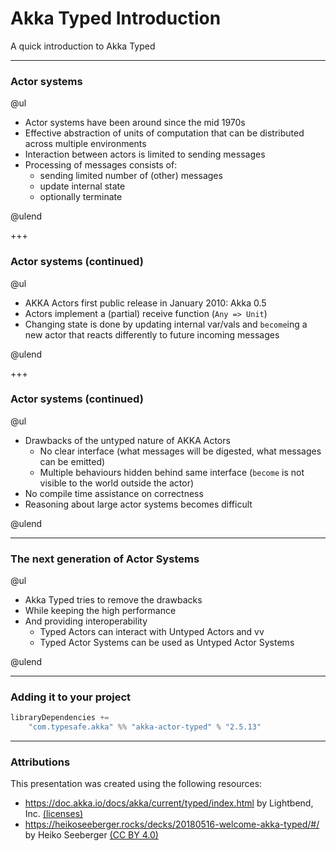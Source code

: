 # Akka Typed Introduction
A quick introduction to Akka Typed

---
### Actor systems
@ul

- Actor systems have been around since the mid 1970s
- Effective abstraction of units of computation that can be distributed across multiple environments                                  
- Interaction between actors is limited to sending messages
- Processing of messages consists of:
    - sending limited number of (other) messages
    - update internal state
    - optionally terminate                                                                           

@ulend

+++
### Actor systems (continued)
@ul
                                    
- AKKA Actors first public release in January 2010: Akka 0.5
- Actors implement a (partial) receive function (`Any => Unit`)                                                                      
- Changing state is done by updating internal var/vals and `become`ing a new actor that reacts differently to future incoming messages

@ulend

+++
### Actor systems (continued)
@ul

- Drawbacks of the untyped nature of AKKA Actors
    - No clear interface (what messages will be digested, what messages can be emitted)
    - Multiple behaviours hidden behind same interface (`become` is not visible to the world outside the actor)
- No compile time assistance on correctness
- Reasoning about large actor systems becomes difficult

@ulend

---
### The next generation of Actor Systems

@ul

- Akka Typed tries to remove the drawbacks
- While keeping the high performance
- And providing interoperability
    - Typed Actors can interact with Untyped Actors and vv
    - Typed Actor Systems can be used as Untyped Actor Systems

@ulend

---
### Adding it to your project

```scala
libraryDependencies += 
    "com.typesafe.akka" %% "akka-actor-typed" % "2.5.13"
``` 

---
### Attributions
This presentation was created using the following resources:

- https://doc.akka.io/docs/akka/current/typed/index.html by Lightbend, Inc. [(licenses)](https://www.lightbend.com/legal/licenses)
- https://heikoseeberger.rocks/decks/20180516-welcome-akka-typed/#/ by Heiko Seeberger [(CC BY 4.0)](https://creativecommons.org/licenses/by/4.0/)
